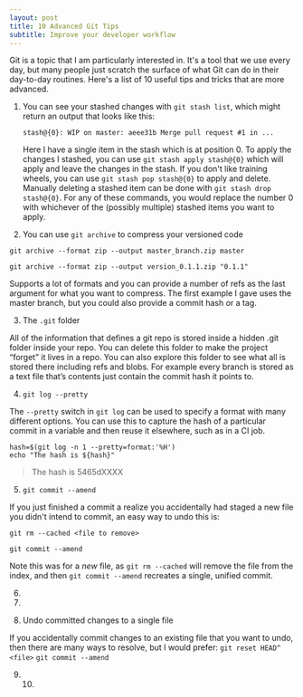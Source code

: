 ```yaml
---
layout: post
title: 10 Advanced Git Tips
subtitle: Improve your developer workflow
---
```


Git is a topic that I am particularly interested in. It's a tool that we use every day, but many people just scratch the surface of what Git can do in their day-to-day routines. Here's a list of 10 useful tips and tricks that are more advanced.

1. You can see your stashed changes with `git stash list`, which might return an output that looks like this:

   ```
   stash@{0}: WIP on master: aeee31b Merge pull request #1 in ...
   ```

   Here I have a single item in the stash which is at position 0. To apply the changes I stashed, you can use `git stash apply stash@{0}` which will apply and leave the changes in the stash. If you don't like training wheels, you can use `git stash pop stash@{0}` to apply and delete. Manually deleting a stashed item can be done with `git stash drop stash@{0}`. For any of these commands, you would replace the number 0 with whichever of the (possibly multiple) stashed items you want to apply.

2. You can use `git archive` to compress your versioned code

`git archive --format zip --output master_branch.zip master`

`git archive --format zip --output version_0.1.1.zip "0.1.1"`

Supports a lot of formats and you can provide a number of refs as the last argument for what you want to compress. The first example I gave uses the master branch, but you could also provide a commit hash or a tag.

3. The `.git` folder

All of the information that defines a git repo is stored inside a hidden .git folder inside your repo. You can delete this folder to make the project “forget” it lives in a repo. You can also explore this folder to see what all is stored there including refs and blobs. For example every branch is stored as a text file that’s contents just contain the commit hash it points to.

4. `git log --pretty`

The `--pretty` switch in `git log` can be used to specify a format with many different options. You can use this to capture the hash of a particular commit in a variable and then reuse it elsewhere, such as in a CI job.

```
hash=$(git log -n 1 --pretty=format:'%H')
echo "The hash is ${hash}"
```

> The hash is 5465dXXXX

5. `git commit --amend`

If you just finished a commit a realize you accidentally had staged a new file you didn't intend to commit, an easy way to undo this is:

`git rm --cached <file to remove>`

`git commit --amend`

Note this was for a _new_ file, as `git rm --cached` will remove the file from the index, and then `git commit --amend` recreates a single, unified commit.

6.

7.

8. Undo committed changes to a single file

If you accidentally commit changes to an existing file that you want to undo, then there are many ways to resolve, but I would prefer:
`git reset HEAD^ <file>`
`git commit --amend`

9. 10.
